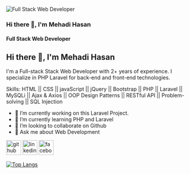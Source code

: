 ![Full Stack Web Developer](https://media.licdn.com/dms/image/C4D16AQEMeXZLzbKPHA/profile-displaybackgroundimage-shrink_350_1400/0/1656692641813?e=1698883200&v=beta&t=lxTaS48JmprGF6JAC8cwwCLZpblV0VwuMTxOXK9m9KQ)

### Hi there 👋, I'm Mehadi Hasan
#### Full Stack Web Developer
<h2 style="align:center;"> Hi there 👋, I'm Mehadi Hasan</h2>

I'm a Full-stack Stack Web Developer with 2+ years of experience. I specialize in PHP Laravel for back-end and front-end technologies.

Skills: HTML || CSS || javaScript || jQuery || Bootstrap || PHP || Laravel || MySQLi || Ajax & Axios || OOP Design Patterns || RESTful API || Problem-solving || SQL Injection

- 🔭 I’m currently working on this Laravel Project. 
- 🌱 I’m currently learning PHP and Laravel 
- 👯 I’m looking to collaborate on Github 
- 💬 Ask me about Web Development 


[<img src='https://cdn.jsdelivr.net/npm/simple-icons@3.0.1/icons/github.svg' alt='github' height='40'>](https://github.com/MehadiHasan-web)  [<img src='https://cdn.jsdelivr.net/npm/simple-icons@3.0.1/icons/linkedin.svg' alt='linkedin' height='40'>](https://www.linkedin.com/in/mehedi-hasan-919771185//)  [<img src='https://cdn.jsdelivr.net/npm/simple-icons@3.0.1/icons/facebook.svg' alt='facebook' height='40'>](https://www.facebook.com/profile.php?id=100037030021160)  

[![Top Langs](https://github-readme-stats.vercel.app/api/top-langs/?username=MehadiHasan-web)](https://github.com/anuraghazra/github-readme-stats)

